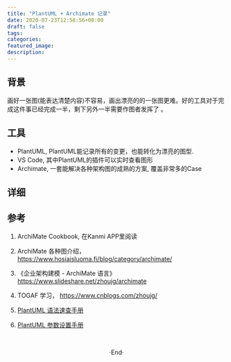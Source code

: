 ```yaml
---
title: "PlantUML + Archimate 记录"
date: 2020-07-23T12:58:56+08:00
draft: false
tags: 
categories: 
featured_image: 
description: 
---
```



## 背景
画好一张图(能表达清楚内容)不容易，画出漂亮的的一张图更难。好的工具对于完成这件事已经完成一半，剩下另外一半需要作图者发挥了 。

## 工具

- PlantUML, PlantUML能记录所有的变更，也能转化为漂亮的图型. 
- VS Code, 其中PlantUML的插件可以实时查看图形
- Archimate, 一套能解决各种架构图的成熟的方案, 覆盖非常多的Case

## 详细


## 参考
1. ArchiMate Cookbook, 在Kanmi APP里阅读

2. ArchiMate 各种图介绍， https://www.hosiaisluoma.fi/blog/category/archimate/ 

3. 《企业架构建模 - ArchiMate 语言》 https://www.slideshare.net/zhoujg/archimate 

4. TOGAF 学习， https://www.cnblogs.com/zhoujg/


5. [PlantUML 语法速查手册][plantuml-ss]

6. [PlantUML 参数设置手册][plantUML_doc] 


[plantuml-ss]: http://blog.ifjy.me/%E8%BD%AF%E4%BB%B6%E5%BC%80%E5%8F%91/2016/07/16/PlantUML%E8%AF%AD%E6%B3%95%E9%80%9F%E6%9F%A5.html


[plantUML_doc]:https://plantuml-documentation.readthedocs.io/en/latest/index.html
<br>

<center>  ·End·  </center>
